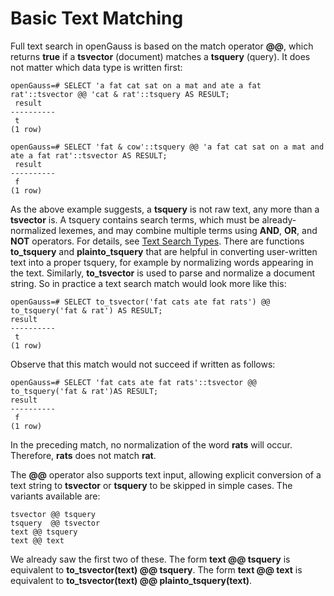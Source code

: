 # Basic Text Matching<a name="EN-US_TOPIC_0289899963"></a>

Full text search in openGauss is based on the match operator  **@@**, which returns  **true**  if a  **tsvector**  \(document\) matches a  **tsquery**  \(query\). It does not matter which data type is written first:

```
openGauss=# SELECT 'a fat cat sat on a mat and ate a fat rat'::tsvector @@ 'cat & rat'::tsquery AS RESULT;
 result
----------
 t
(1 row)
```

```
openGauss=# SELECT 'fat & cow'::tsquery @@ 'a fat cat sat on a mat and ate a fat rat'::tsvector AS RESULT;
 result
----------
 f
(1 row) 
```

As the above example suggests, a  **tsquery**  is not raw text, any more than a  **tsvector**  is. A tsquery contains search terms, which must be already-normalized lexemes, and may combine multiple terms using  **AND**,  **OR**, and  **NOT**  operators. For details, see  [Text Search Types](text-search-types.md). There are functions  **to\_tsquery**  and  **plainto\_tsquery**  that are helpful in converting user-written text into a proper tsquery, for example by normalizing words appearing in the text. Similarly,  **to\_tsvector**  is used to parse and normalize a document string. So in practice a text search match would look more like this:

```
openGauss=# SELECT to_tsvector('fat cats ate fat rats') @@ to_tsquery('fat & rat') AS RESULT;
result
----------
 t
(1 row)
```

Observe that this match would not succeed if written as follows:

```
openGauss=# SELECT 'fat cats ate fat rats'::tsvector @@ to_tsquery('fat & rat')AS RESULT;
result
----------
 f
(1 row)
```

In the preceding match, no normalization of the word  **rats**  will occur. Therefore,  **rats**  does not match  **rat**.

The  **@@**  operator also supports text input, allowing explicit conversion of a text string to  **tsvector**  or  **tsquery**  to be skipped in simple cases. The variants available are:

```
tsvector @@ tsquery
tsquery  @@ tsvector
text @@ tsquery
text @@ text
```

We already saw the first two of these. The form  **text @@ tsquery**  is equivalent to  **to\_tsvector\(text\) @@ tsquery**. The form  **text @@ text**  is equivalent to  **to\_tsvector\(text\) @@ plainto\_tsquery\(text\)**.

